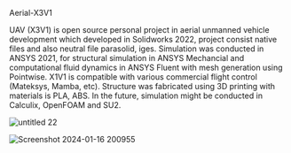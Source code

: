 Aerial-X3V1

UAV (X3V1) is open source personal project in aerial unmanned vehicle development which developed in Solidworks 2022, project consist native files and also neutral file parasolid, iges.
Simulation was conducted in ANSYS 2021, for structural simulation in ANSYS Mechancial and computational fluid dynamics in ANSYS Fluent with mesh generation using Pointwise. X1V1 is compatible with various commercial flight control (Mateksys, Mamba, etc). Structure was fabricated using 3D printing with materials is PLA, ABS. In the future, simulation might be conducted in Calculix, OpenFOAM and SU2.

![untitled 22](https://github.com/kucingkuro/UAV/assets/112769418/701d3d05-3ac5-40a0-bf4d-b15a1b8188bf)

![Screenshot 2024-01-16 200955](https://github.com/kucingkuro/UAV/assets/112769418/93db8a85-d5f0-4ba5-bcef-4d91a92d3361)

